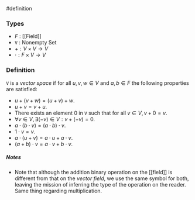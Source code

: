 #definition
### Types
- $F$ : [[Field]]
- `V` : Nonempty Set
- $+ : V \times V \to V$
- $\cdot : F \times V \to V$
### Definition
`V` is a *vector space* if for all $u, v, w \in V$ and $a, b \in F$ the following properties are satisfied:
- $u + (v + w) = (u + v) + w$.
- $u + v = v + u$.
- There exists an element $0$ in `V` such that for all $v \in V, v + 0 = v$.
- $\forall v \in V, \exists (-v)\in V: v + (-v) = 0$.
- $a\cdot(b\cdot v)=(a\cdot b)\cdot v$.
- $1 \cdot v = v$.
- $a \cdot (u+v) = a \cdot u + a \cdot v$.
- $(a + b) \cdot v = a\cdot v+ b\cdot v$.
##### Notes
- Note that although the addition binary operation on the [[field]] is different from that on the *vector field*, we use the same symbol for both, leaving the mission of inferring the type of the operation on the reader. Same thing regarding multiplication.